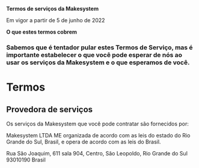 **Termos de serviços da Makesystem**

Em vigor a partir de 5 de junho de 2022
 
**O que estes termos cobrem**
### Sabemos que é tentador pular estes Termos de Serviço, mas é importante estabelecer o que você pode esperar de nós ao usar os serviços  da Makesystem e o que esperamos de você.


# Termos


## Provedora de serviços

Os  serviços da Makesystem que você pode contratar são fornecidos por:

Makesystem LTDA  ME
organizada de acordo com as leis do estado do Rio Grande do Sul, Brasil, e opera de  acordo com as leis do Brasil.

Rua São Joaquim, 611 sala 904, Centro, 
São Leopoldo, Rio Grande do Sul 93010190
Brasil
